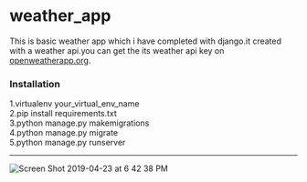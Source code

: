 # weather_app
This is basic weather app which i have completed with django.it created with a weather api.you can get the its weather api key on <a href="https://openweathermap.org/current">openweatherapp.org</a>.

<h3>Installation</h3>
1.virtualenv your_virtual_env_name<br>
2.pip install requirements.txt<br>
3.python manage.py makemigrations<br>
4.python manage.py migrate<br>
5.python manage.py runserver<br>


<hr>

![Screen Shot 2019-04-23 at 6 42 38 PM](https://user-images.githubusercontent.com/35935083/56584358-3f9c9800-65f9-11e9-910c-c7eb937ac972.png)



